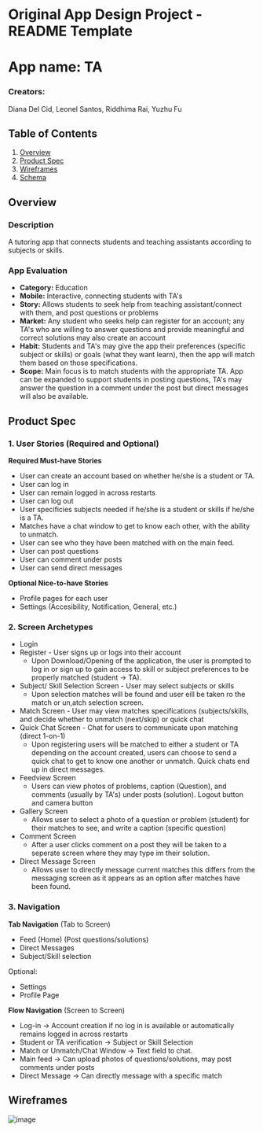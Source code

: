 Original App Design Project - README Template
===

# App name: TA
### Creators: 
Diana Del Cid, Leonel Santos, Riddhima Rai, Yuzhu Fu

## Table of Contents
1. [Overview](#Overview)
1. [Product Spec](#Product-Spec)
1. [Wireframes](#Wireframes)
2. [Schema](#Schema)

## Overview
### Description
A tutoring app that connects students and teaching assistants according to subjects or skills.

### App Evaluation
- **Category:** Education
- **Mobile:** Interactive, connecting students with TA's
- **Story:** Allows students to seek help from teaching assistant/connect with them, and post questions or problems 
- **Market:** Any student who seeks help can register for an account; any TA's who are willing to answer questions and provide meaningful and correct solutions may also create an account
- **Habit:** Students and TA's may give the app their preferences (specific subject or skills) or goals (what they want learn), then the app will match them based on those specifications.
- **Scope:** Main focus is to match students with the appropriate TA. App can be expanded to support students in posting questions, TA's may answer the question in a comment under the post but direct messages will also be available.

## Product Spec
### 1. User Stories (Required and Optional)

**Required Must-have Stories**

* User can create an account based on whether he/she is a student or TA.
* User can log in
* User can remain logged in across restarts
* User can log out
* User specificies subjects needed if he/she is a student or skills if he/she is a TA. 
* Matches have a chat window to get to know each other, with the ability to unmatch.
* User can see who they have been matched with on the main feed.
* User can post questions 
* User can comment under posts
* User can send direct messages

**Optional Nice-to-have Stories**

* Profile pages for each user
* Settings (Accesibility, Notification, General, etc.)

### 2. Screen Archetypes

* Login 
* Register - User signs up or logs into their account
   * Upon Download/Opening of the application, the user is prompted to log in or sign up to gain access to skill or subject preferences to be properly matched (student -> TA). 
* Subject/ Skill Selection Screen - User may select subjects or skills
   * Upon selection matches will be found and user eill be taken ro the match or un,atch selection screen. 
* Match Screen - User may view matches specifications (subjects/skills, and decide whether to unmatch (next/skip) or quick chat
* Quick Chat Screen - Chat for users to communicate upon matching (direct 1-on-1)
   * Upon registering users will be matched to either a student or TA depending on the account created, users can choose to send a quick chat to get to know one another or unmatch. Quick chats end up in direct messages.
* Feedview Screen 
   * Users can view photos of problems, caption (Question), and comments (usually by TA's) under posts (solution). Logout button and camera button
* Gallery Screen
   * Allows user to select a photo of a question or problem (student) for their matches to see, and write a caption (specific question) 
* Comment Screen 
   * After a user clicks comment on a post they will be taken to a seperate screen where they may type im their solution.
*  Direct Message Screen
   * Allows user to directly message current matches this differs from the messaging screen as it appears as an option after matches have been found.

### 3. Navigation

**Tab Navigation** (Tab to Screen)

* Feed (Home) (Post questions/solutions)
* Direct Messages
* Subject/Skill selection

Optional:
* Settings
* Profile Page

**Flow Navigation** (Screen to Screen)
* Log-in -> Account creation if no log in is available or automatically remains logged in across restarts
* Student or TA verification -> Subject or Skill Selection
* Match or Unmatch/Chat Window -> Text field to chat.
* Main feed -> Can upload photos of questions/solutions, may post comments under posts 
* Direct Message -> Can directly message with a specific match 

## Wireframes
![image](https://user-images.githubusercontent.com/89175881/140596811-1d77b505-e944-4982-bc99-3ea8f23b3bd7.jpeg)

